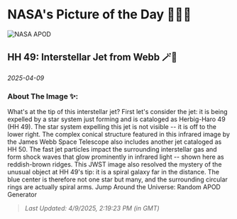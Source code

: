 
# NASA's Picture of the Day 🧑‍🚀💫

  ![NASA APOD](https://apod.nasa.gov/apod/image/2504/HH49_Webb_4152.jpg)
  
  ## HH 49: Interstellar Jet from Webb 🪄🌌
  
  _2025-04-09_
  
  ### About The Image ✨: 
  
  What's at the tip of this interstellar jet?  First let's consider the jet: it is being expelled by a star system just forming and is cataloged as Herbig-Haro 49 (HH 49).  The star system expelling this jet is not visible -- it is off to the lower right.  The complex conical structure featured in this infrared image by the James Webb Space Telescope also includes another jet cataloged as HH 50.  The fast jet particles impact the surrounding interstellar gas and form shock waves that glow prominently in infrared light -- shown here as reddish-brown ridges.  This JWST image also resolved the mystery of the unusual object at HH 49's tip: it is a spiral galaxy far in the distance.  The blue center is therefore not one star but many, and the surrounding circular rings are actually spiral arms.   Jump Around the Universe: Random APOD Generator
  
  
  
  > _Last Updated: 4/9/2025, 2:19:23 PM (in GMT)_
  